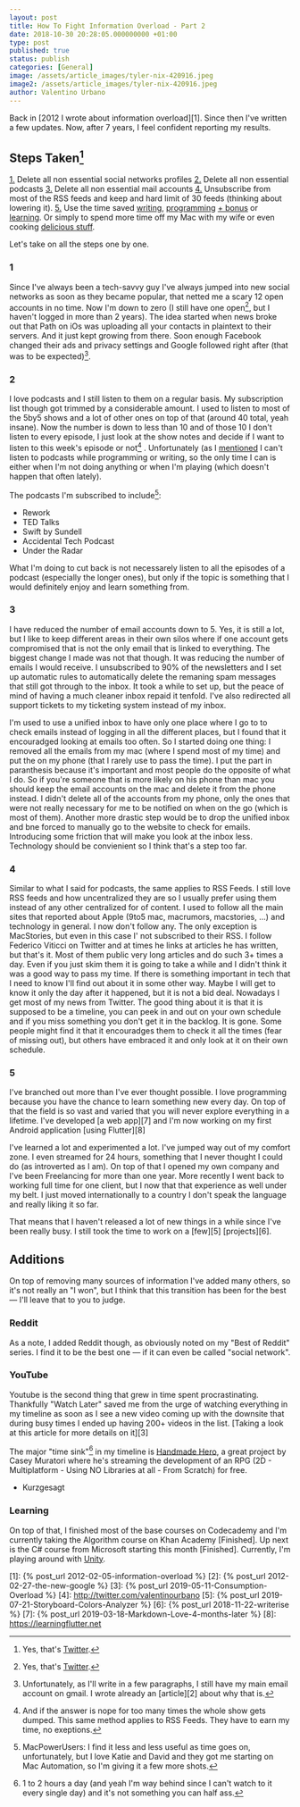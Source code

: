 ```yaml
---
layout: post
title: How To Fight Information Overload - Part 2
date: 2018-10-30 20:28:05.000000000 +01:00
type: post
published: true
status: publish
categories: [General]
image: /assets/article_images/tyler-nix-420916.jpeg
image2: /assets/article_images/tyler-nix-420916.jpeg
author: Valentino Urbano
---
```


Back in [2012 I wrote about information overload][1]. Since then I've written a few updates. Now, after 7 years, I feel confident reporting my results.

## Steps Taken[^1]

<a href="#1">1.</a> Delete all non essential social networks profiles
<a href="#2">2.</a> Delete all non essential podcasts
<a href="#3">3.</a> Delete all non essential mail accounts
<a href="#4">4.</a> Unsubscribe from most of the RSS feeds and keep and hard limit of 30 feeds (thinking about lowering it).
<a href="#5">5.</a> Use the time saved [writing](/categories/writing), [programming](http://www.valentinourbano.com/projects) [+ bonus](/categories/programming) or [learning](#learn). Or simply to spend more time off my Mac with my wife or even cooking [delicious stuff](https://www.google.pl/search?q=italian+food&client=safari&rls=en&source=lnms&tbm=isch&sa=X&ved=0ahUKEwjV3-r7xd7JAhWIWxQKHbT_BaYQ_AUIBygB&biw=1440&bih=816).

Let's take on all the steps one by one.

### <p id="1">1</p>
Since I've always been a tech-savvy guy I've always jumped into new social networks as soon as they became popular, that netted me a scary 12 open accounts in no time. Now I'm down to zero (I still have one open[^1], but I haven't logged in more than 2 years). The idea started when news broke out that Path on iOs was uploading all your contacts in plaintext to their servers. And it just kept growing from there. Soon enough Facebook changed their ads and privacy settings and Google followed right after (that was to be expected)[^2].

<!-- Part 1 -->

### <p id="2">2</p>
I love podcasts and I still listen to them on a regular basis. My subscription list though got trimmed by a considerable amount. I used to listen to most of the 5by5 shows and a lot of other ones on top of that (around 40 total, yeah insane). Now the number is down to less than 10 and of those 10 I don't listen to every episode, I just look at the show notes and decide if I want to listen to this week's episode or not[^3]
. Unfortunately (as I [mentioned](/) I can't listen to podcasts while programming or writing, so the only time I can is either when I'm not doing anything or when I'm playing (which doesn't happen that often lately).

The podcasts I'm subscribed to include[^4]:

- Rework
- TED Talks
- Swift by Sundell
- Accidental Tech Podcast
- Under the Radar

What I'm doing to cut back is not necessarely listen to all the episodes of a podcast (especially the longer ones), but only if the topic is something that I would definitely enjoy and learn something from.

### <p id="3">3</p>

I have reduced the number of email accounts down to 5. Yes, it is still a lot, but I like to keep different areas in their own silos where if one account gets compromised that is not the only email that is linked to everything.
The biggest change I made was not that though. It was reducing the number of emails I would receive. I unsubscribed to 90% of the newsletters and I set up automatic rules to automatically delete the remaning spam messages that still got through to the inbox. It took a while to set up, but the peace of mind of having a much cleaner inbox repaid it tenfold. I've also redirected all support tickets to my ticketing system instead of my inbox.

I'm used to use a unified inbox to have only one place where I go to to check emails instead of logging in all the different places, but I found that it encouradged looking at emails too often. So I started doing one thing: I removed all the emails from my mac (where I spend most of my time) and put the on my phone (that I rarely use to pass the time). I put the part in paranthesis because it's important and most people do the opposite of what I do. So if you're someone that is more likely on his phone than mac you should keep the email accounts on the mac and delete it from the phone instead. I didn't delete all of the accounts from my phone, only the ones that were not really necessary for me to be notified on when on the go (which is most of them). Another more drastic step would be to drop the unified inbox and bne forced to manually go to the website to check for emails. Introducing some friction that will make you look at the inbox less. Technology should be convienient so I think that's a step too far.


### <p id="4">4</p>
Similar to what I said for podcasts, the same applies to RSS Feeds. I still love RSS feeds and how uncentralized they are so I usually prefer using them instead of any other centralized for of content.
I used to follow all the main sites that reported about Apple (9to5 mac, macrumors, macstories, ...) and technology in general. I now don't follow any.
 The only exception is MacStories, but even in this case I' not subscribed to their RSS. I follow Federico Viticci on Twitter and at times he links at articles he has written, but that's it.
Most of them public very long articles and do such 3+ times a day. Even if you just skim them it is going to take a while and I didn't think it was a good way to pass my time. If there is something important in tech that I need to know I'll find out about it in some other way. Maybe I will get to know it only the day after it happened, but it is not a bid deal.
Nowadays I get most of my news from Twitter. The good thing about it is that it is supposed to be a timeline, you can peek in and out on your own schedule and if you miss something you don't get it in the backlog. It is gone. Some people might find it that it encouradges them to check it all the times (fear of missing out), but others have embraced it and only look at it on their own schedule.

### <p id="5">5</p>

I've branched out more than I've ever thought possible. I love programming because you have the chance to learn something new every day. On top of that the field is so vast and varied that you will never explore everything in a lifetime. I've developed [a web app][7] and I'm now working on my first Android application [using Flutter][8]

I've learned a lot and experimented a lot. I've jumped way out of my comfort zone. I even streamed for 24 hours, something that I never thought I could do (as introverted as I am). On top of that I opened my own company and I've been Freelancing for more than one year. More recently I went back to working full time for one client, but I now that that experience as well under my belt. I just moved internationally to a country I don't speak the language and really liking it so far.

That means that I haven't released a lot of new things in a while since I've been really busy. I still took the time to work on a [few][5] [projects][6].

## Additions

On top of removing many sources of information I've added many others, so it's not really an "I won", but I think that this transition has been for the best — I'll leave that to you to judge.

### Reddit
As a note, I added Reddit though, as obviously noted on my "Best of Reddit" series. I find it to be the best one — if it can even be called "social network".

### YouTube

Youtube is the second thing that grew in time spent procrastinating. Thankfully "Watch Later" saved me from the urge of watching everything in my timeline as soon as I see a new video coming up with the downsite that during busy times I ended up having 200+ videos in the list. [Taking a look at this article for more details on it][3]

The major "time sink"[^5] in my timeline is [Handmade Hero](https://handmadehero.org), a great project by Casey Muratori where he's streaming the development of an RPG (2D - Multiplatform - Using NO Libraries at all - From Scratch) for free.

- Kurzgesagt

### <p id="learn">Learning</p>
On top of that, I finished most of the base courses on Codecademy and I'm currently taking the Algorithm course on Khan Academy [Finished]. Up next is the C# course from Microsoft starting this month [Finished]. Currently, I'm playing around with [Unity](https://unity3d.com).

[^1]: Yes, that's [Twitter](http://twitter.com/valentinourbano).
[^2]: Unfortunately, as I'll write in a few paragraphs, I still have my main email account on gmail. I wrote already an [article][2] about why that is.
[^3]: And if the answer is nope for too many times the whole show gets dumped. This same method applies to RSS Feeds. They have to earn my time, no exeptions.
[^4]: MacPowerUsers: I find it less and less useful as time goes on, unfortunately, but I love Katie and David and they got me starting on Mac Automation, so I'm giving it a few more shots.
[^5]: 1 to 2 hours a day (and yeah I'm way behind since I can't watch to it every single day) and it's not something you can half ass.
[^1]: You should too...

[1]: {% post_url 2012-02-05-information-overload %}
[2]: {% post_url 2012-02-27-the-new-google %}
[3]: {% post_url 2019-05-11-Consumption-Overload %}
[4]: http://twitter.com/valentinourbano
[5]: {% post_url 2019-07-21-Storyboard-Colors-Analyzer %}
[6]: {% post_url 2018-11-22-writerise %}
[7]: {% post_url 2019-03-18-Markdown-Love-4-months-later %}
[8]: https://learningflutter.net